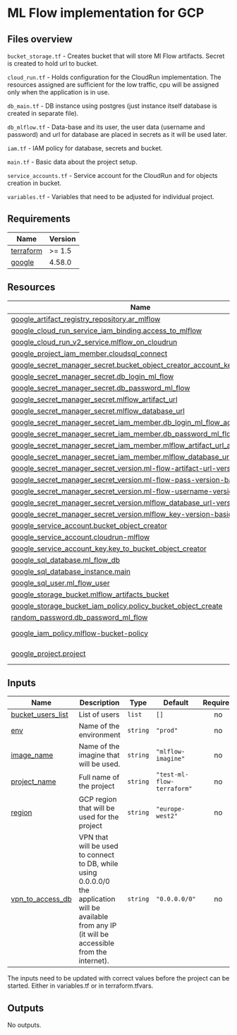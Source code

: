 # ML Flow implementation for GCP
## Files overview
`bucket_storage.tf` - Creates bucket that will store Ml Flow artifacts. Secret is created to hold url to bucket.

`cloud_run.tf` - Holds configuration for the CloudRun implementation. The resources assigned are sufficient for the low traffic, cpu will be assigned only when the application is in use.

`db_main.tf` - DB instance using postgres (just instance itself database is created in separate file).

`db_mlflow.tf` - Data-base and its user, the user data (username and password) and url for database are placed in secrets as it will be used later.

`iam.tf` - IAM policy for database, secrets and bucket.

`main.tf` - Basic data about the project setup.

`service_accounts.tf` - Service account for the CloudRun and for objects creation in bucket.

`variables.tf` - Variables that need to be adjusted for individual project.



<!-- BEGIN_AUTOMATED_TF_DOCS_BLOCK -->
## Requirements

| Name | Version |
|------|---------|
| <a name="requirement_terraform"></a> [terraform](#requirement\_terraform) | >= 1.5 |
| <a name="requirement_google"></a> [google](#requirement\_google) | 4.58.0 |
## Resources

| Name | Type |
|------|------|
| [google_artifact_registry_repository.ar_mlflow](https://registry.terraform.io/providers/hashicorp/google/4.58.0/docs/resources/artifact_registry_repository) | resource |
| [google_cloud_run_service_iam_binding.access_to_mlflow](https://registry.terraform.io/providers/hashicorp/google/4.58.0/docs/resources/cloud_run_service_iam_binding) | resource |
| [google_cloud_run_v2_service.mlflow_on_cloudrun](https://registry.terraform.io/providers/hashicorp/google/4.58.0/docs/resources/cloud_run_v2_service) | resource |
| [google_project_iam_member.cloudsql_connect](https://registry.terraform.io/providers/hashicorp/google/4.58.0/docs/resources/project_iam_member) | resource |
| [google_secret_manager_secret.bucket_object_creator_account_key](https://registry.terraform.io/providers/hashicorp/google/4.58.0/docs/resources/secret_manager_secret) | resource |
| [google_secret_manager_secret.db_login_ml_flow](https://registry.terraform.io/providers/hashicorp/google/4.58.0/docs/resources/secret_manager_secret) | resource |
| [google_secret_manager_secret.db_password_ml_flow](https://registry.terraform.io/providers/hashicorp/google/4.58.0/docs/resources/secret_manager_secret) | resource |
| [google_secret_manager_secret.mlflow_artifact_url](https://registry.terraform.io/providers/hashicorp/google/4.58.0/docs/resources/secret_manager_secret) | resource |
| [google_secret_manager_secret.mlflow_database_url](https://registry.terraform.io/providers/hashicorp/google/4.58.0/docs/resources/secret_manager_secret) | resource |
| [google_secret_manager_secret_iam_member.db_login_ml_flow_accessor](https://registry.terraform.io/providers/hashicorp/google/4.58.0/docs/resources/secret_manager_secret_iam_member) | resource |
| [google_secret_manager_secret_iam_member.db_password_ml_flow_accessor](https://registry.terraform.io/providers/hashicorp/google/4.58.0/docs/resources/secret_manager_secret_iam_member) | resource |
| [google_secret_manager_secret_iam_member.mlflow_artifact_url_accessor](https://registry.terraform.io/providers/hashicorp/google/4.58.0/docs/resources/secret_manager_secret_iam_member) | resource |
| [google_secret_manager_secret_iam_member.mlflow_database_url_accessor](https://registry.terraform.io/providers/hashicorp/google/4.58.0/docs/resources/secret_manager_secret_iam_member) | resource |
| [google_secret_manager_secret_version.ml-flow-artifact-url-version-basic](https://registry.terraform.io/providers/hashicorp/google/4.58.0/docs/resources/secret_manager_secret_version) | resource |
| [google_secret_manager_secret_version.ml-flow-pass-version-basic](https://registry.terraform.io/providers/hashicorp/google/4.58.0/docs/resources/secret_manager_secret_version) | resource |
| [google_secret_manager_secret_version.ml-flow-username-version-basic](https://registry.terraform.io/providers/hashicorp/google/4.58.0/docs/resources/secret_manager_secret_version) | resource |
| [google_secret_manager_secret_version.mlflow_database_url-version-basic](https://registry.terraform.io/providers/hashicorp/google/4.58.0/docs/resources/secret_manager_secret_version) | resource |
| [google_secret_manager_secret_version.mlflow_key-version-basic](https://registry.terraform.io/providers/hashicorp/google/4.58.0/docs/resources/secret_manager_secret_version) | resource |
| [google_service_account.bucket_object_creator](https://registry.terraform.io/providers/hashicorp/google/4.58.0/docs/resources/service_account) | resource |
| [google_service_account.cloudrun-mlflow](https://registry.terraform.io/providers/hashicorp/google/4.58.0/docs/resources/service_account) | resource |
| [google_service_account_key.key_to_bucket_object_creator](https://registry.terraform.io/providers/hashicorp/google/4.58.0/docs/resources/service_account_key) | resource |
| [google_sql_database.ml_flow_db](https://registry.terraform.io/providers/hashicorp/google/4.58.0/docs/resources/sql_database) | resource |
| [google_sql_database_instance.main](https://registry.terraform.io/providers/hashicorp/google/4.58.0/docs/resources/sql_database_instance) | resource |
| [google_sql_user.ml_flow_user](https://registry.terraform.io/providers/hashicorp/google/4.58.0/docs/resources/sql_user) | resource |
| [google_storage_bucket.mlflow_artifacts_bucket](https://registry.terraform.io/providers/hashicorp/google/4.58.0/docs/resources/storage_bucket) | resource |
| [google_storage_bucket_iam_policy.policy_bucket_object_create](https://registry.terraform.io/providers/hashicorp/google/4.58.0/docs/resources/storage_bucket_iam_policy) | resource |
| [random_password.db_password_ml_flow](https://registry.terraform.io/providers/hashicorp/random/latest/docs/resources/password) | resource |
| [google_iam_policy.mlflow-bucket-policy](https://registry.terraform.io/providers/hashicorp/google/4.58.0/docs/data-sources/iam_policy) | data source |
| [google_project.project](https://registry.terraform.io/providers/hashicorp/google/4.58.0/docs/data-sources/project) | data source |
## Inputs

| Name | Description | Type | Default | Required |
|------|-------------|------|---------|:--------:|
| <a name="input_bucket_users_list"></a> [bucket\_users\_list](#input\_bucket\_users\_list) | List of users | `list` | `[]` | no |
| <a name="input_env"></a> [env](#input\_env) | Name of the environment | `string` | `"prod"` | no |
| <a name="input_image_name"></a> [image\_name](#input\_image\_name) | Name of the imagine that will be used. | `string` | `"mlflow-imagine"` | no |
| <a name="input_project_name"></a> [project\_name](#input\_project\_name) | Full name of the project | `string` | `"test-ml-flow-terraform"` | no |
| <a name="input_region"></a> [region](#input\_region) | GCP region that will be used for the project | `string` | `"europe-west2"` | no |
| <a name="input_vpn_to_access_db"></a> [vpn\_to\_access\_db](#input\_vpn\_to\_access\_db) | VPN that will be used to connect to DB, while using 0.0.0.0/0 the application will be available from any IP (it will be accessible from the internet). | `string` | `"0.0.0.0/0"` | no |
The inputs need to be updated with correct values before the project can be started.
Either in variables.tf or in terraform.tfvars.
## Outputs

No outputs.
<!-- END_AUTOMATED_TF_DOCS_BLOCK -->